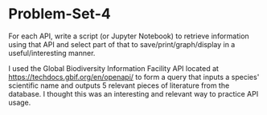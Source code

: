 # Problem-Set-4
For each API, write a script (or Jupyter Notebook) to retrieve information using that API and select part of that to save/print/graph/display in a useful/interesting manner.

I used the Global Biodiversity Information Facility API located at https://techdocs.gbif.org/en/openapi/ to form a query that inputs a species' scientific name and outputs 5 relevant pieces of literature from the database. I thought this was an interesting and relevant way to practice API usage.

